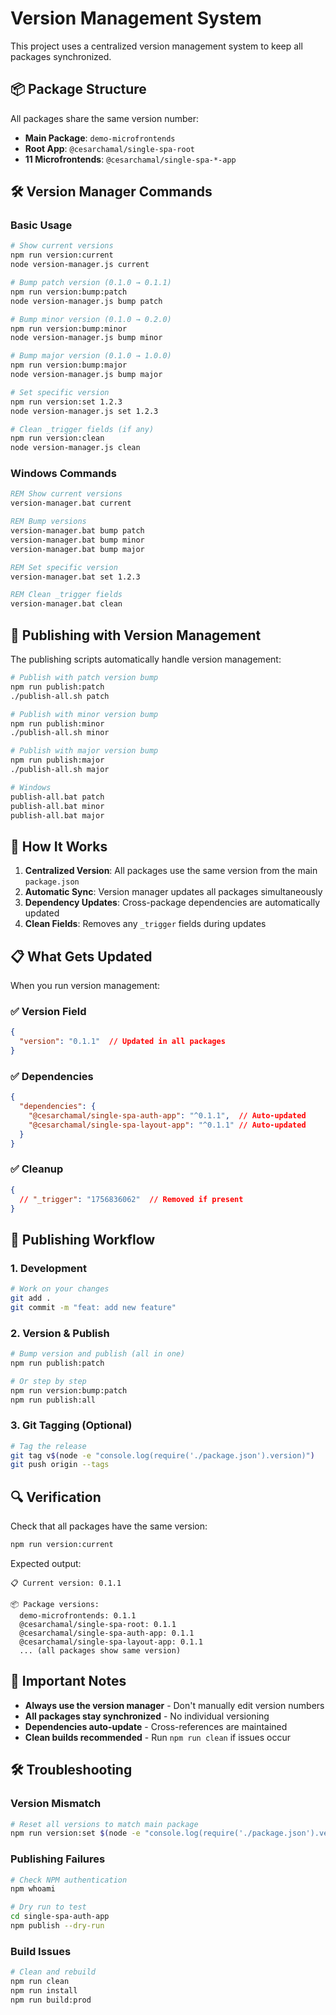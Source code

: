 # Version Management System

This project uses a centralized version management system to keep all packages synchronized.

## 📦 Package Structure

All packages share the same version number:
- **Main Package**: `demo-microfrontends`
- **Root App**: `@cesarchamal/single-spa-root`
- **11 Microfrontends**: `@cesarchamal/single-spa-*-app`

## 🛠 Version Manager Commands

### Basic Usage

```bash
# Show current versions
npm run version:current
node version-manager.js current

# Bump patch version (0.1.0 → 0.1.1)
npm run version:bump:patch
node version-manager.js bump patch

# Bump minor version (0.1.0 → 0.2.0)
npm run version:bump:minor
node version-manager.js bump minor

# Bump major version (0.1.0 → 1.0.0)
npm run version:bump:major
node version-manager.js bump major

# Set specific version
npm run version:set 1.2.3
node version-manager.js set 1.2.3

# Clean _trigger fields (if any)
npm run version:clean
node version-manager.js clean
```

### Windows Commands

```cmd
REM Show current versions
version-manager.bat current

REM Bump versions
version-manager.bat bump patch
version-manager.bat bump minor
version-manager.bat bump major

REM Set specific version
version-manager.bat set 1.2.3

REM Clean _trigger fields
version-manager.bat clean
```

## 🚀 Publishing with Version Management

The publishing scripts automatically handle version management:

```bash
# Publish with patch version bump
npm run publish:patch
./publish-all.sh patch

# Publish with minor version bump
npm run publish:minor
./publish-all.sh minor

# Publish with major version bump
npm run publish:major
./publish-all.sh major

# Windows
publish-all.bat patch
publish-all.bat minor
publish-all.bat major
```

## 🔄 How It Works

1. **Centralized Version**: All packages use the same version from the main `package.json`
2. **Automatic Sync**: Version manager updates all packages simultaneously
3. **Dependency Updates**: Cross-package dependencies are automatically updated
4. **Clean Fields**: Removes any `_trigger` fields during updates

## 📋 What Gets Updated

When you run version management:

### ✅ Version Field
```json
{
  "version": "0.1.1"  // Updated in all packages
}
```

### ✅ Dependencies
```json
{
  "dependencies": {
    "@cesarchamal/single-spa-auth-app": "^0.1.1",  // Auto-updated
    "@cesarchamal/single-spa-layout-app": "^0.1.1" // Auto-updated
  }
}
```

### ✅ Cleanup
```json
{
  // "_trigger": "1756836062"  // Removed if present
}
```

## 🎯 Publishing Workflow

### 1. Development
```bash
# Work on your changes
git add .
git commit -m "feat: add new feature"
```

### 2. Version & Publish
```bash
# Bump version and publish (all in one)
npm run publish:patch

# Or step by step
npm run version:bump:patch
npm run publish:all
```

### 3. Git Tagging (Optional)
```bash
# Tag the release
git tag v$(node -e "console.log(require('./package.json').version)")
git push origin --tags
```

## 🔍 Verification

Check that all packages have the same version:

```bash
npm run version:current
```

Expected output:
```
📋 Current version: 0.1.1

📦 Package versions:
  demo-microfrontends: 0.1.1
  @cesarchamal/single-spa-root: 0.1.1
  @cesarchamal/single-spa-auth-app: 0.1.1
  @cesarchamal/single-spa-layout-app: 0.1.1
  ... (all packages show same version)
```

## 🚨 Important Notes

- **Always use the version manager** - Don't manually edit version numbers
- **All packages stay synchronized** - No individual versioning
- **Dependencies auto-update** - Cross-references are maintained
- **Clean builds recommended** - Run `npm run clean` if issues occur

## 🛠 Troubleshooting

### Version Mismatch
```bash
# Reset all versions to match main package
npm run version:set $(node -e "console.log(require('./package.json').version)")
```

### Publishing Failures
```bash
# Check NPM authentication
npm whoami

# Dry run to test
cd single-spa-auth-app
npm publish --dry-run
```

### Build Issues
```bash
# Clean and rebuild
npm run clean
npm run install
npm run build:prod
```